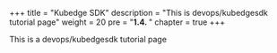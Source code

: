 +++
title = "Kubedge SDK"
description = "This is devops/kubedgesdk tutorial page"
weight = 20 
pre = "<b>1.4. </b>"
chapter = true
+++

This is a devops/kubedgesdk tutorial page

